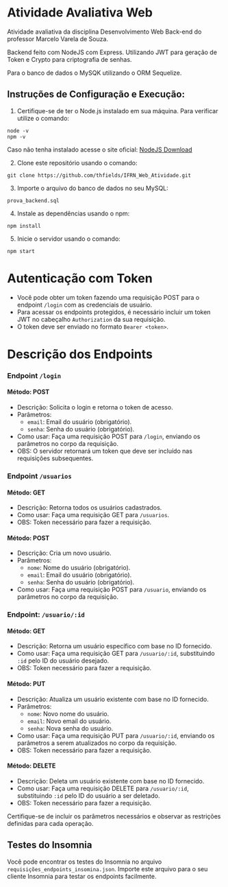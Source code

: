 # Atividade Avaliativa Web

Atividade avaliativa da disciplina Desenvolvimento Web Back-end do professor Marcelo Varela de Souza.

Backend feito com NodeJS com Express. Utilizando JWT para geração de Token e Crypto para criptografia de senhas.

Para o banco de dados o MySQK utilizando o ORM Sequelize.

## Instruções de Configuração e Execução:

1. Certifique-se de ter o Node.js instalado em sua máquina.
  Para verificar utilize o comando:
```
node -v
npm -v
```
Caso não tenha instalado acesse o site oficial: 
[NodeJS Download](https://nodejs.org/en/download/current)

2. Clone este repositório usando o comando:
```
git clone https://github.com/thfields/IFRN_Web_Atividade.git
```
3. Importe o arquivo do banco de dados no seu MySQL:
```
prova_backend.sql
```
4. Instale as dependências usando o npm:
```
npm install
```
5. Inicie o servidor usando o comando:
```
npm start
```

# Autenticação com Token
 - Você pode obter um token fazendo uma requisição POST para o endpoint `/login` com as credenciais de usuário. 
 - Para acessar os endpoints protegidos, é necessário incluir um token JWT no cabeçalho `Authorization` da sua requisição. 
 - O token deve ser enviado no formato `Bearer <token>`.


# Descrição dos Endpoints

### Endpoint `/login`

#### Método: POST
- Descrição: Solicita o login e retorna o token de acesso.
- Parâmetros: 
  - `email`: Email do usuário (obrigatório).
  - `senha`: Senha do usuário (obrigatório).
- Como usar: Faça uma requisição POST para `/login`, enviando os parâmetros no corpo da requisição.
- OBS: O servidor retornará um token que deve ser incluído nas requisições subsequentes.

### Endpoint `/usuarios`

#### Método: GET
- Descrição: Retorna todos os usuários cadastrados.
- Como usar: Faça uma requisição GET para `/usuarios`.
- OBS: Token necessário para fazer a requisição.

#### Método: POST
- Descrição: Cria um novo usuário.
- Parâmetros:
  - `nome`: Nome do usuário (obrigatório).
  - `email`: Email do usuário (obrigatório).
  - `senha`: Senha do usuário (obrigatório).
- Como usar: Faça uma requisição POST para `/usuario`, enviando os parâmetros no corpo da requisição.

### Endpoint: `/usuario/:id`

#### Método: GET
- Descrição: Retorna um usuário específico com base no ID fornecido.
- Como usar: Faça uma requisição GET para `/usuario/:id`, substituindo `:id` pelo ID do usuário desejado.
- OBS: Token necessário para fazer a requisição.

#### Método: PUT
- Descrição: Atualiza um usuário existente com base no ID fornecido.
- Parâmetros:
  - `nome`: Novo nome do usuário.
  - `email`: Novo email do usuário.
  - `senha`: Nova senha do usuário.
- Como usar: Faça uma requisição PUT para `/usuario/:id`, enviando os parâmetros a serem atualizados no corpo da requisição.
- OBS: Token necessário para fazer a requisição.

#### Método: DELETE
- Descrição: Deleta um usuário existente com base no ID fornecido.
- Como usar: Faça uma requisição DELETE para `/usuario/:id`, substituindo `:id` pelo ID do usuário a ser deletado.
- OBS: Token necessário para fazer a requisição.

Certifique-se de incluir os parâmetros necessários e observar as restrições definidas para cada operação.


## Testes do Insomnia
Você pode encontrar os testes do Insomnia no arquivo `requisições_endpoints_insomina.json`. Importe este arquivo para o seu cliente Insomnia para testar os endpoints facilmente.
